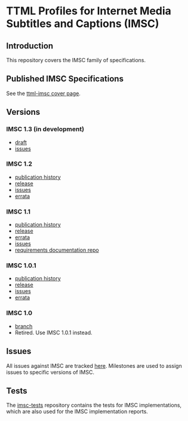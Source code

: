 # TTML Profiles for Internet Media Subtitles and Captions (IMSC)

## Introduction

This repository covers the IMSC family of specifications.

## Published IMSC Specifications

See the [ttml-imsc cover page](https://www.w3.org/TR/ttml-imsc/all).

## Versions

### IMSC 1.3 (in development)

* [draft](https://w3c.github.io/imsc/imsc1/spec/ttml-ww-profiles.html)
* [issues](https://github.com/w3c/imsc/labels/imsc1.3)

### IMSC 1.2

* [publication history](https://www.w3.org/standards/history/ttml-imsc1.2/)
* [release](https://github.com/w3c/imsc/releases/tag/REC-ttml-imsc1.2-20200804)
* [issues](https://github.com/w3c/imsc/labels/imsc1.2)
* [errata](https://www.w3.org/2020/08/ttml-imsc1.2-errata.html)

### IMSC 1.1

* [publication history](https://www.w3.org/standards/history/ttml-imsc1.1/)
* [release](https://github.com/w3c/imsc/releases/tag/imsc1.1-REC-2020-04-27)
* [errata](https://www.w3.org/2018/11/ttml-imsc1.1-errata.html)
* [issues](https://github.com/w3c/imsc/labels/imsc1.1)
* [requirements documentation repo](https://github.com/w3c/imsc-vnext-reqs)

### IMSC 1.0.1

* [publication history](https://www.w3.org/standards/history/ttml-imsc1.0.1/)
* [release](https://github.com/w3c/imsc/releases/tag/imsc1.0.1-REC-2020-04-27)
* [issues](https://github.com/w3c/imsc/labels/imsc1.0.1)
* [errata](http://www.w3.org/ttwg/ttml-imsc1.0.1-errata.html)

### IMSC 1.0

* [branch](https://github.com/w3c/imsc/tree/imsc1)
* Retired. Use IMSC 1.0.1 instead.

## Issues

All issues against IMSC are tracked [here](https://github.com/w3c/imsc/issues). Milestones are used to assign issues to specific versions of IMSC.

## Tests

The [imsc-tests](https://github.com/w3c/imsc-tests) repository contains the tests for IMSC implementations, which are also used for the IMSC implementation reports.
